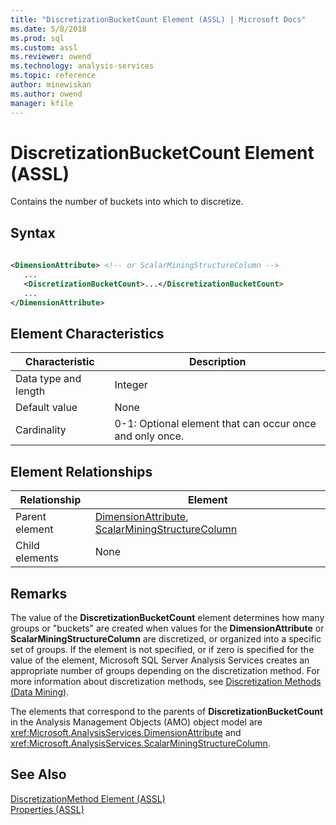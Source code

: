 ```yaml
---
title: "DiscretizationBucketCount Element (ASSL) | Microsoft Docs"
ms.date: 5/8/2018
ms.prod: sql
ms.custom: assl
ms.reviewer: owend
ms.technology: analysis-services
ms.topic: reference
author: minewiskan
ms.author: owend
manager: kfile
---
```

# DiscretizationBucketCount Element (ASSL)

  Contains the number of buckets into which to discretize.  
  
## Syntax  
  
```xml  
  
<DimensionAttribute> <!-- or ScalarMiningStructureColumn -->  
   ...  
   <DiscretizationBucketCount>...</DiscretizationBucketCount>  
   ...  
</DimensionAttribute>  
```  
  
## Element Characteristics  
  
|Characteristic|Description|  
|--------------------|-----------------|  
|Data type and length|Integer|  
|Default value|None|  
|Cardinality|0-1: Optional element that can occur once and only once.|  
  
## Element Relationships  
  
|Relationship|Element|  
|------------------|-------------|  
|Parent element|[DimensionAttribute](../../../analysis-services/scripting/data-type/dimensionattribute-data-type-assl.md), [ScalarMiningStructureColumn](../../../analysis-services/scripting/data-type/scalarminingstructurecolumn-data-type-assl.md)|  
|Child elements|None|  
  
## Remarks  
 The value of the **DiscretizationBucketCount** element determines how many groups or "buckets" are created when values for the **DimensionAttribute** or **ScalarMiningStructureColumn** are discretized, or organized into a specific set of groups. If the element is not specified, or if zero is specified for the value of the element, Microsoft SQL Server Analysis Services creates an appropriate number of groups depending on the discretization method. For more information about discretization methods, see [Discretization Methods &#40;Data Mining&#41;](../../../analysis-services/data-mining/discretization-methods-data-mining.md).  
  
 The elements that correspond to the parents of **DiscretizationBucketCount** in the Analysis Management Objects (AMO) object model are <xref:Microsoft.AnalysisServices.DimensionAttribute> and <xref:Microsoft.AnalysisServices.ScalarMiningStructureColumn>.  
  
## See Also  
 [DiscretizationMethod Element &#40;ASSL&#41;](../../../analysis-services/scripting/properties/discretizationmethod-element-assl.md)   
 [Properties &#40;ASSL&#41;](../../../analysis-services/scripting/properties/properties-assl.md)  
  
  
